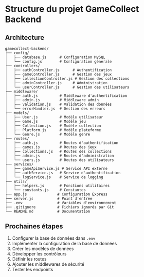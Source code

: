 # Structure du projet GameCollect Backend

## Architecture

```
gamecollect-backend/
├── config/
│   ├── database.js      # Configuration MySQL
│   └── config.js        # Configuration générale
├── controllers/
│   ├── authController.js      # Authentification
│   ├── gameController.js      # Gestion des jeux
│   ├── collectionController.js # Gestion des collections
│   ├── adminController.js     # Administration
│   └── userController.js      # Gestion des utilisateurs
├── middleware/
│   ├── auth.js          # Middleware d'authentification
│   ├── admin.js         # Middleware admin
│   ├── validation.js    # Validation des données
│   └── errorHandler.js  # Gestion des erreurs
├── models/
│   ├── User.js          # Modèle utilisateur
│   ├── Game.js          # Modèle jeu
│   ├── Collection.js    # Modèle collection
│   ├── Platform.js      # Modèle plateforme
│   └── Genre.js         # Modèle genre
├── routes/
│   ├── auth.js          # Routes d'authentification
│   ├── games.js         # Routes des jeux
│   ├── collections.js   # Routes des collections
│   ├── admin.js         # Routes d'administration
│   └── users.js         # Routes des utilisateurs
├── services/
│   ├── gameApiService.js # Service API externe
│   ├── authService.js   # Service d'authentification
│   └── logService.js    # Service de logging
├── utils/
│   ├── helpers.js       # Fonctions utilitaires
│   └── constants.js     # Constantes
├── app.js              # Configuration Express
├── server.js           # Point d'entrée
├── .env                # Variables d'environnement
├── .gitignore          # Fichiers ignorés par Git
└── README.md           # Documentation
```

## Prochaines étapes

1. Configurer la base de données dans `.env`
2. Implémenter la configuration de la base de données
3. Créer les modèles de données
4. Développer les contrôleurs
5. Définir les routes
6. Ajouter les middlewares de sécurité
7. Tester les endpoints
